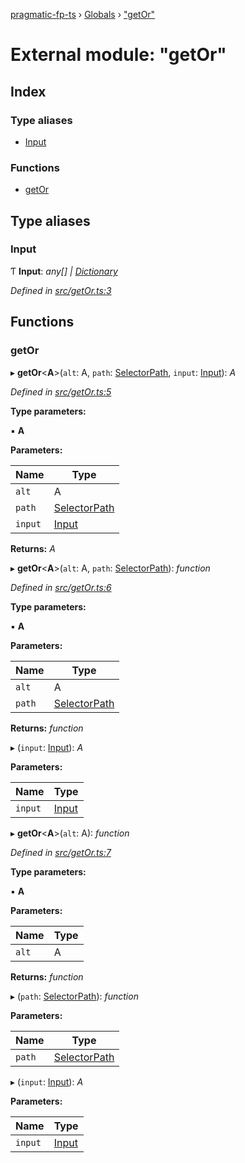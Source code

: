 [pragmatic-fp-ts](../README.md) › [Globals](../globals.md) › ["getOr"](_getor_.md)

# External module: "getOr"

## Index

### Type aliases

* [Input](_getor_.md#input)

### Functions

* [getOr](_getor_.md#getor)

## Type aliases

###  Input

Ƭ **Input**: *any[] | [Dictionary](_types_.md#dictionary)*

*Defined in [src/getOr.ts:3](https://github.com/hermann-p/pragmatic-fp-ts/blob/6562256/src/getOr.ts#L3)*

## Functions

###  getOr

▸ **getOr**<**A**>(`alt`: A, `path`: [SelectorPath](_types_.md#selectorpath), `input`: [Input](_getor_.md#input)): *A*

*Defined in [src/getOr.ts:5](https://github.com/hermann-p/pragmatic-fp-ts/blob/6562256/src/getOr.ts#L5)*

**Type parameters:**

▪ **A**

**Parameters:**

Name | Type |
------ | ------ |
`alt` | A |
`path` | [SelectorPath](_types_.md#selectorpath) |
`input` | [Input](_getor_.md#input) |

**Returns:** *A*

▸ **getOr**<**A**>(`alt`: A, `path`: [SelectorPath](_types_.md#selectorpath)): *function*

*Defined in [src/getOr.ts:6](https://github.com/hermann-p/pragmatic-fp-ts/blob/6562256/src/getOr.ts#L6)*

**Type parameters:**

▪ **A**

**Parameters:**

Name | Type |
------ | ------ |
`alt` | A |
`path` | [SelectorPath](_types_.md#selectorpath) |

**Returns:** *function*

▸ (`input`: [Input](_getor_.md#input)): *A*

**Parameters:**

Name | Type |
------ | ------ |
`input` | [Input](_getor_.md#input) |

▸ **getOr**<**A**>(`alt`: A): *function*

*Defined in [src/getOr.ts:7](https://github.com/hermann-p/pragmatic-fp-ts/blob/6562256/src/getOr.ts#L7)*

**Type parameters:**

▪ **A**

**Parameters:**

Name | Type |
------ | ------ |
`alt` | A |

**Returns:** *function*

▸ (`path`: [SelectorPath](_types_.md#selectorpath)): *function*

**Parameters:**

Name | Type |
------ | ------ |
`path` | [SelectorPath](_types_.md#selectorpath) |

▸ (`input`: [Input](_getor_.md#input)): *A*

**Parameters:**

Name | Type |
------ | ------ |
`input` | [Input](_getor_.md#input) |
